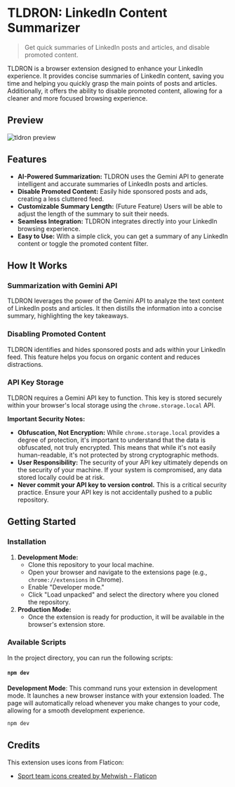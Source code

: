 # TLDRON: LinkedIn Content Summarizer

> Get quick summaries of LinkedIn posts and articles, and disable promoted content.

TLDRON is a browser extension designed to enhance your LinkedIn experience. It provides concise summaries of LinkedIn content, saving you time and helping you quickly grasp the main points of posts and articles. Additionally, it offers the ability to disable promoted content, allowing for a cleaner and more focused browsing experience.

## Preview

![tldron preview](https://github.com/user-attachments/assets/adb93133-03a6-41a3-877a-a81303bad5e5)

## Features

*   **AI-Powered Summarization:** TLDRON uses the Gemini API to generate intelligent and accurate summaries of LinkedIn posts and articles.
*   **Disable Promoted Content:**  Easily hide sponsored posts and ads, creating a less cluttered feed.
*   **Customizable Summary Length:** (Future Feature) Users will be able to adjust the length of the summary to suit their needs.
*   **Seamless Integration:** TLDRON integrates directly into your LinkedIn browsing experience.
*   **Easy to Use:** With a simple click, you can get a summary of any LinkedIn content or toggle the promoted content filter.

## How It Works

### Summarization with Gemini API

TLDRON leverages the power of the Gemini API to analyze the text content of LinkedIn posts and articles. It then distills the information into a concise summary, highlighting the key takeaways.

### Disabling Promoted Content

TLDRON identifies and hides sponsored posts and ads within your LinkedIn feed. This feature helps you focus on organic content and reduces distractions.

### API Key Storage

TLDRON requires a Gemini API key to function. This key is stored securely within your browser's local storage using the `chrome.storage.local` API.

**Important Security Notes:**

*   **Obfuscation, Not Encryption:** While `chrome.storage.local` provides a degree of protection, it's important to understand that the data is obfuscated, not truly encrypted. This means that while it's not easily human-readable, it's not protected by strong cryptographic methods.
*   **User Responsibility:** The security of your API key ultimately depends on the security of your machine. If your system is compromised, any data stored locally could be at risk.
*   **Never commit your API key to version control.** This is a critical security practice. Ensure your API key is not accidentally pushed to a public repository.

## Getting Started

### Installation

1.  **Development Mode:**
    *   Clone this repository to your local machine.
    *   Open your browser and navigate to the extensions page (e.g., `chrome://extensions` in Chrome).
    *   Enable "Developer mode."
    *   Click "Load unpacked" and select the directory where you cloned the repository.
2.  **Production Mode:**
    *   Once the extension is ready for production, it will be available in the browser's extension store.

### Available Scripts

In the project directory, you can run the following scripts:

#### `npm dev`

**Development Mode**: This command runs your extension in development mode. It launches a new browser instance with your extension loaded. The page will automatically reload whenever you make changes to your code, allowing for a smooth development experience.

```bash
npm dev
```

## Credits

This extension uses icons from Flaticon:

*   [Sport team icons created by Mehwish - Flaticon](https://www.flaticon.com/free-icons/sport-team)